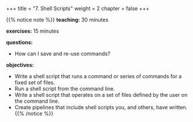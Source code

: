 +++
title = "7. Shell Scripts"
weight = 2
chapter = false
+++

{{% notice note %}}
**teaching:** 30 minutes

**exercises:** 15 minutes

**questions:**
- How can I save and re-use commands?

**objectives:**
- Write a shell script that runs a command or series of commands for a fixed set of files.
- Run a shell script from the command line.
- Write a shell script that operates on a set of files defined by the user on the command line.
- Create pipelines that include shell scripts you, and others, have written.
{{% /notice %}}
